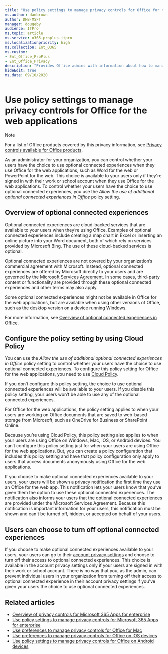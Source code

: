 ```yaml
---
title: "Use policy settings to manage privacy controls for Office for the web applications"
ms.author: danbrown
author: DHB-MSFT
manager: dougeby
audience: ITPro
ms.topic: article
ms.service: o365-proplus-itpro
ms.localizationpriority: high
ms.collection: Ent_O365
ms.custom: 
- Ent_Office_ProPlus
- Ent_Office_Privacy
description: "Provides Office admins with information about how to manage privacy settings for Office for the web applications."
hideEdit: true
ms.date: 09/10/2020
---
```


# Use policy settings to manage privacy controls for Office for the web applications

> [!NOTE]
> For a list of Office products covered by this privacy information, see [Privacy controls available for Office products](products-versions-privacy-controls.md).

As an administrator for your organization, you can control whether your users have the choice to use optional connected experiences when they use Office for the web applications, such as Word for the web or PowerPoint for the web. This choice is available to your users only if they're signed in with their work or school account when they use Office for the web applications. To control whether your users have the choice to use optional connected experiences, you use the *Allow the use of additional optional connected experiences in Office* policy setting.

## Overview of optional connected experiences

Optional connected experiences are cloud-backed services that are available to your users when they’re using Office. Examples of optional connected experiences include creating a map chart in Excel or inserting an online picture into your Word document, both of which rely on services provided by Microsoft Bing. The use of these cloud-backed services is optional. 

Optional connected experiences are not covered by your organization’s commercial agreement with Microsoft. Instead, optional connected experiences are offered by Microsoft directly to your users and are governed by the [Microsoft Services Agreement](https://www.microsoft.com/servicesagreement). In some cases, third-party content or functionality are provided through these optional connected experiences and other terms may also apply.

Some optional connected experiences might not be available in Office for the web applications, but are available when using other versions of Office, such as the desktop version on a device running Windows.

For more information, see [Overview of optional connected experiences in Office](optional-connected-experiences.md).

## Configure the policy setting by using Cloud Policy

You can use the *Allow the use of additional optional connected experiences in Office* policy setting to control whether your users have the choice to use optional connected experiences. To configure this policy setting for Office for the web applications, you need to use [Cloud Policy](../admincenter/overview-cloud-policy.md).  

If you don’t configure this policy setting, the choice to use optional connected experiences will be available to your users. If you disable this policy setting, your users won’t be able to use any of the optional connected experiences.

For Office for the web applications, the policy setting applies to when your users are working on Office documents that are saved to web-based storage from Microsoft, such as OneDrive for Business or SharePoint Online.

Because you’re using Cloud Policy, this policy setting also applies to when your users are using Office on Windows, Mac, iOS, or Android devices. You can’t configure this policy setting just for when your users are using Office for the web applications. But, you can create a policy configuration that includes this policy setting and have that policy configuration only apply to users that access documents anonymously using Office for the web applications.

If you choose to make optional connected experiences available to your users, your users will be shown a privacy notification the first time they use an Office for the web app. This notification lets your users know that you’ve given them the option to use these optional connected experiences. The notification also informs your users that the optional connected experiences are provided under the Microsoft Services Agreement. Because this notification is important information for your users, this notification must be shown and can't be turned off, hidden, or accepted on behalf of your users.

## Users can choose to turn off optional connected experiences

If you choose to make optional connected experiences available to your users, your users can go to their [account privacy settings](https://support.microsoft.com/office/3e7bc183-bf52-4fd0-8e6b-78978f7f121b#ID0EAADAAA=Online) and choose to turn off their access to optional connected experiences. This choice is available in the account privacy settings only if your users are signed in with their work or school account. There is no way that you, as the admin, can prevent individual users in your organization from turning off their access to optional connected experience in their account privacy settings if you've given your users the choice to use optional connected experiences.

## Related articles

- [Overview of privacy controls for Microsoft 365 Apps for enterprise](overview-privacy-controls.md)
- [Use policy settings to manage privacy controls for Microsoft 365 Apps for enterprise](manage-privacy-controls.md)
- [Use preferences to manage privacy controls for Office for Mac](mac-privacy-preferences.md)
- [Use preferences to manage privacy controls for Office on iOS devices](ios-privacy-preferences.md)
- [Use policy settings to manage privacy controls for Office on Android devices](android-privacy-controls.md)